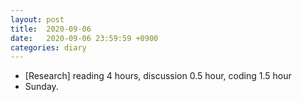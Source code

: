 ```yaml
---
layout: post
title:  2020-09-06
date:   2020-09-06 23:59:59 +0900
categories: diary
---
```


- [Research] reading 4 hours, discussion 0.5 hour, coding 1.5 hour
- Sunday.